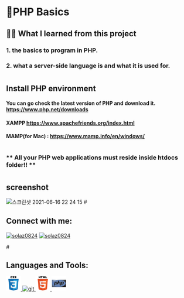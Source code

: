 # 🌱PHP Basics

## 👨‍💻 What I learned from this project
### 1. the basics to program in PHP.
### 2. what a server-side language is and what it is used for.
#


## Install PHP environment
####  You can go check the latest version of PHP and download it. https://www.php.net/downloads
#### XAMPP https://www.apachefriends.org/index.html
#### MAMP(for Mac) : https://www.mamp.info/en/windows/
#


### ** All your PHP web applications must reside inside htdocs folder!! **
#


## screenshot
<img width="1440" alt="스크린샷 2021-06-16 22 24 15" src="https://user-images.githubusercontent.com/50446830/122287877-ba1f8480-cef1-11eb-81e9-9f98dc46aa11.png">  
#

## Connect with me:
<p align="left">
<a href="https://linkedin.com/in/solaz0824" target="blank"><img align="center" src="https://raw.githubusercontent.com/rahuldkjain/github-profile-readme-generator/master/src/images/icons/Social/linked-in-alt.svg" alt="solaz0824" height="30" width="40" /></a>
<a href="https://instagram.com/solaz0824" target="blank"><img align="center" src="https://raw.githubusercontent.com/rahuldkjain/github-profile-readme-generator/master/src/images/icons/Social/instagram.svg" alt="solaz0824" height="30" width="40" /></a>
</p>
#


## Languages and Tools:
<p><a href="https://www.w3schools.com/css/" target="_blank"> <img src="https://raw.githubusercontent.com/devicons/devicon/master/icons/css3/css3-original-wordmark.svg" alt="css3" width="40" height="40"/> </a> <a href="https://git-scm.com/" target="_blank"> <img src="https://www.vectorlogo.zone/logos/git-scm/git-scm-icon.svg" alt="git" width="40" height="40"/> </a> <a href="https://www.w3.org/html/" target="_blank"> <img src="https://raw.githubusercontent.com/devicons/devicon/master/icons/html5/html5-original-wordmark.svg" alt="html5" width="40" height="40"/> </a> <a href="https://www.php.net" target="_blank"> <img src="https://raw.githubusercontent.com/devicons/devicon/master/icons/php/php-original.svg" alt="php" width="40" height="40"/> </a> </p>
